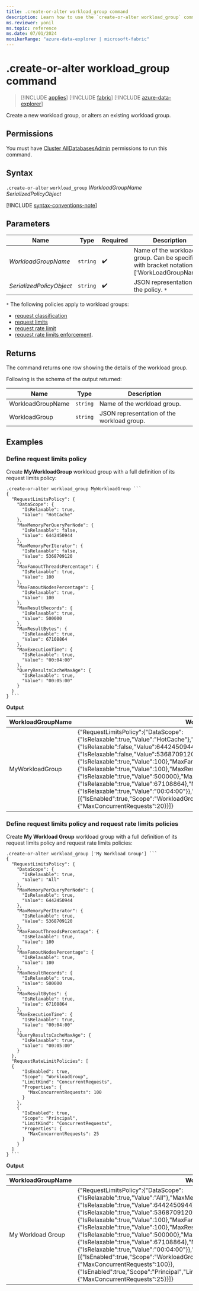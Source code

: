 ```yaml
---
title: .create-or-alter workload_group command
description: Learn how to use the `create-or-alter workload_group` command to create a new workload group or alter an existing workload group.
ms.reviewer: yonil
ms.topic: reference
ms.date: 07/01/2024
monikerRange: "azure-data-explorer | microsoft-fabric"
---
```

# .create-or-alter workload_group command

> [!INCLUDE [applies](../includes/applies-to-version/applies.md)] [!INCLUDE [fabric](../includes/applies-to-version/fabric.md)] [!INCLUDE [azure-data-explorer](../includes/applies-to-version/azure-data-explorer.md)]

Create a new workload group, or alters an existing workload group.

## Permissions

You must have [Cluster AllDatabasesAdmin](../access-control/role-based-access-control.md) permissions to run this command.

## Syntax

`.create-or-alter` `workload_group` *WorkloadGroupName* *SerializedPolicyObject*

[!INCLUDE [syntax-conventions-note](../includes/syntax-conventions-note.md)]

## Parameters

| Name                             | Type   | Required | Description                                                                                                                                                                                                                       |
|----------------------------------|--------|----------|-------------------------------------------------------------------------------------------|
| *WorkloadGroupName*              | `string` |  :heavy_check_mark:  | Name of the workload group. Can be specified with bracket notation ['WorkLoadGroupName']. |
| *SerializedPolicyObject*         | `string` |  :heavy_check_mark:  | JSON representation of the policy. `*`                                                    |

`*` The following policies apply to workload groups:

* [request classification](request-classification-policy.md)
* [request limits](request-limits-policy.md)
* [request rate limit](request-rate-limit-policy.md)
* [request rate limits enforcement](request-rate-limits-enforcement-policy.md).

## Returns

The command returns one row showing the details of the workload group.

Following is the schema of the output returned:

| Name              | Type   | Description                                |
|-------------------|--------|--------------------------------------------|
| WorkloadGroupName | `string` | Name of the workload group.                |
| WorkloadGroup     | `string` | JSON representation of the workload group. |

## Examples

### Define request limits policy

Create **MyWorkloadGroup** workload group with a full definition of its request limits policy:

~~~kusto
.create-or-alter workload_group MyWorkloadGroup ```
{
  "RequestLimitsPolicy": {
    "DataScope": {
      "IsRelaxable": true,
      "Value": "HotCache"
    },
    "MaxMemoryPerQueryPerNode": {
      "IsRelaxable": false,
      "Value": 6442450944
    },
    "MaxMemoryPerIterator": {
      "IsRelaxable": false,
      "Value": 5368709120
    },
    "MaxFanoutThreadsPercentage": {
      "IsRelaxable": true,
      "Value": 100
    },
    "MaxFanoutNodesPercentage": {
      "IsRelaxable": true,
      "Value": 100
    },
    "MaxResultRecords": {
      "IsRelaxable": true,
      "Value": 500000
    },
    "MaxResultBytes": {
      "IsRelaxable": true,
      "Value": 67108864
    },
    "MaxExecutionTime": {
      "IsRelaxable": true,
      "Value": "00:04:00"
    },
    "QueryResultsCacheMaxAge": {
      "IsRelaxable": true,
      "Value": "00:05:00"
    }
  }
} ```
~~~

**Output**

| WorkloadGroupName | WorkloadGroup                                                                                                                                                                                                                                                                                                                                                                                                                                                                                                                                                                                                                                                           |
|-------------------|-------------------------------------------------------------------------------------------------------------------------------------------------------------------------------------------------------------------------------------------------------------------------------------------------------------------------------------------------------------------------------------------------------------------------------------------------------------------------------------------------------------------------------------------------------------------------------------------------------------------------------------------------------------------------|
| MyWorkloadGroup   | {"RequestLimitsPolicy":{"DataScope":{"IsRelaxable":true,"Value":"HotCache"},"MaxMemoryPerQueryPerNode":{"IsRelaxable":false,"Value":6442450944},"MaxMemoryPerIterator":{"IsRelaxable":false,"Value":5368709120},"MaxFanoutThreadsPercentage":{"IsRelaxable":true,"Value":100},"MaxFanoutNodesPercentage":{"IsRelaxable":true,"Value":100},"MaxResultRecords":{"IsRelaxable":true,"Value":500000},"MaxResultBytes":{"IsRelaxable":true,"Value":67108864},"MaxExecutionTime":{"IsRelaxable":true,"Value":"00:04:00"}},"RequestRateLimitPolicies":[{"IsEnabled":true,"Scope":"WorkloadGroup","LimitKind":"ConcurrentRequests","Properties":{"MaxConcurrentRequests":20}}]} |

### Define request limits policy and request rate limits policies

Create **My Workload Group** workload group with a full definition of its request limits policy and request rate limits policies:

~~~kusto
.create-or-alter workload_group ['My Workload Group'] ```
{
  "RequestLimitsPolicy": {
    "DataScope": {
      "IsRelaxable": true,
      "Value": "All"
    },
    "MaxMemoryPerQueryPerNode": {
      "IsRelaxable": true,
      "Value": 6442450944
    },
    "MaxMemoryPerIterator": {
      "IsRelaxable": true,
      "Value": 5368709120
    },
    "MaxFanoutThreadsPercentage": {
      "IsRelaxable": true,
      "Value": 100
    },
    "MaxFanoutNodesPercentage": {
      "IsRelaxable": true,
      "Value": 100
    },
    "MaxResultRecords": {
      "IsRelaxable": true,
      "Value": 500000
    },
    "MaxResultBytes": {
      "IsRelaxable": true,
      "Value": 67108864
    },
    "MaxExecutionTime": {
      "IsRelaxable": true,
      "Value": "00:04:00"
    },
    "QueryResultsCacheMaxAge": {
      "IsRelaxable": true,
      "Value": "00:05:00"
    }
  },
  "RequestRateLimitPolicies": [
  {
      "IsEnabled": true,
      "Scope": "WorkloadGroup",
      "LimitKind": "ConcurrentRequests",
      "Properties": {
        "MaxConcurrentRequests": 100
      }
    },
    {
      "IsEnabled": true,
      "Scope": "Principal",
      "LimitKind": "ConcurrentRequests",
      "Properties": {
        "MaxConcurrentRequests": 25
      }
    }
  ]
} ```
~~~

**Output**

| WorkloadGroupName | WorkloadGroup                                                                                                                                                                                                                                                                                                                                                                                                                                                                                                                                                                                                                                                                                                                                                                       |
|-------------------|-------------------------------------------------------------------------------------------------------------------------------------------------------------------------------------------------------------------------------------------------------------------------------------------------------------------------------------------------------------------------------------------------------------------------------------------------------------------------------------------------------------------------------------------------------------------------------------------------------------------------------------------------------------------------------------------------------------------------------------------------------------------------------------|
| My Workload Group | {"RequestLimitsPolicy":{"DataScope":{"IsRelaxable":true,"Value":"All"},"MaxMemoryPerQueryPerNode":{"IsRelaxable":true,"Value":6442450944},"MaxMemoryPerIterator":{"IsRelaxable":true,"Value":5368709120},"MaxFanoutThreadsPercentage":{"IsRelaxable":true,"Value":100},"MaxFanoutNodesPercentage":{"IsRelaxable":true,"Value":100},"MaxResultRecords":{"IsRelaxable":true,"Value":500000},"MaxResultBytes":{"IsRelaxable":true,"Value":67108864},"MaxExecutionTime":{"IsRelaxable":true,"Value":"00:04:00"}},"RequestRateLimitPolicies":[{"IsEnabled":true,"Scope":"WorkloadGroup","LimitKind":"ConcurrentRequests","Properties":{"MaxConcurrentRequests":100}},{"IsEnabled":true,"Scope":"Principal","LimitKind":"ConcurrentRequests","Properties":{"MaxConcurrentRequests":25}}]} |
